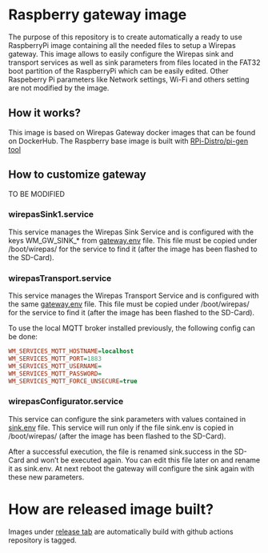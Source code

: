 # Raspberry gateway image

The purpose of this repository is to create automatically a ready to use RaspberryPi image containing all the needed files to setup a Wirepas gateway.
This image allows to easily configure the Wirepas sink and transport services as well as sink parameters from files located in the FAT32 boot partition of the RaspberryPi which can be easily edited.
Other Raspeberry Pi parameters like Network settings, Wi-Fi and others setting are not modified by the image.

## How it works?

This image is based on Wirepas Gateway docker images that can be found on DockerHub.
The Raspberry base image is built with [RPi-Distro/pi-gen tool](https://github.com/RPi-Distro/pi-gen)

## How to customize gateway

TO BE MODIFIED

### wirepasSink1.service
This service manages the Wirepas Sink Service and is configured with the keys WM_GW_SINK_* from [gateway.env](templates/gateway.env) file.
This file must be copied under /boot/wirepas/ for the service to find it (after the image has been flashed to the SD-Card).

### wirepasTransport.service
This service manages the Wirepas Transport Service and is configured with the same [gateway.env](templates/gateway.env) file.
This file must be copied under /boot/wirepas/ for the service to find it (after the image has been flashed to the SD-Card).

To use the local MQTT broker installed previously, the following config can be done:
```ini
WM_SERVICES_MQTT_HOSTNAME=localhost
WM_SERVICES_MQTT_PORT=1883
WM_SERVICES_MQTT_USERNAME=
WM_SERVICES_MQTT_PASSWORD=
WM_SERVICES_MQTT_FORCE_UNSECURE=true
```

### wirepasConfigurator.service
This service can configure the sink parameters with values contained in [sink.env](templates/sink.env) file.
This service will run only if the file sink.env is copied in /boot/wirepas/ (after the image has been flashed to the SD-Card).

After a successful execution, the file is renamed sink.success in the SD-Card and won’t be executed again. You can edit this file later on and rename it as sink.env.
At next reboot the gateway will configure the sink again with these new parameters.


# How are released image built?

Images under [release tab](https://github.com/wirepas/raspberry-gateway-image/releases) are automatically build with github actions repository is tagged.

